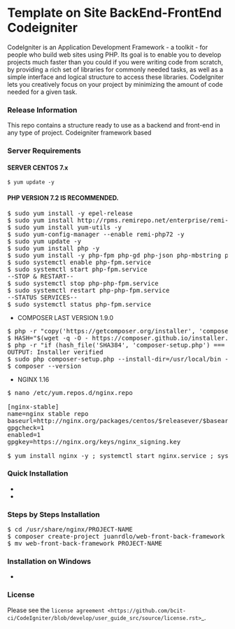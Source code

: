 # Template on Site BackEnd-FrontEnd Codeigniter

CodeIgniter is an Application Development Framework - a toolkit - for people
who build web sites using PHP. Its goal is to enable you to develop projects
much faster than you could if you were writing code from scratch, by providing
a rich set of libraries for commonly needed tasks, as well as a simple
interface and logical structure to access these libraries. CodeIgniter lets
you creatively focus on your project by minimizing the amount of code needed
for a given task.

### Release Information

This repo contains a structure ready to use as a backend and front-end in 
any type of project. Codeigniter framework based

### Server Requirements

#### SERVER CENTOS 7.x
`$ yum update -y`

#### PHP VERSION 7.2 IS RECOMMENDED.
<pre>
$ sudo yum install -y epel-release
$ sudo yum install http://rpms.remirepo.net/enterprise/remi-release-7.rpm -y
$ sudo yum install yum-utils -y
$ sudo yum-config-manager --enable remi-php72 -y
$ sudo yum update -y
$ sudo yum install php -y
$ sudo yum install -y php-fpm php-gd php-json php-mbstring php-mysqlnd php-xml php-xmlrpc php-opcache php-pecl-apcu php-cli php-pear php-pdo php-pgsql php-pecl-mongodb php-pecl-redis php-pecl-memcache php-pecl-memcached php-mcrypt php-zip
$ sudo systemctl enable php-fpm.service
$ sudo systemctl start php-fpm.service
--STOP & RESTART--
$ sudo systemctl stop php-php-fpm.service
$ sudo systemctl restart php-php-fpm.service
--STATUS SERVICES--
$ sudo systemctl status php-fpm.service
</pre>

- COMPOSER LAST VERSION 1.9.0
<pre>
$ php -r "copy('https://getcomposer.org/installer', 'composer-setup.php');"
$ HASH="$(wget -q -O - https://composer.github.io/installer.sig)"
$ php -r "if (hash_file('SHA384', 'composer-setup.php') === '$HASH') { echo 'Installer verified'; } else { echo 'Installer corrupt'; unlink('composer-setup.php'); } echo PHP_EOL;"
OUTPUT: Installer verified
$ sudo php composer-setup.php --install-dir=/usr/local/bin --filename=composer
$ composer --version
</pre>

- NGINX 1.16
<pre>
$ nano /etc/yum.repos.d/nginx.repo

[nginx-stable]
name=nginx stable repo
baseurl=http://nginx.org/packages/centos/$releasever/$basearch/
gpgcheck=1
enabled=1
gpgkey=https://nginx.org/keys/nginx_signing.key

$ yum install nginx -y ; systemctl start nginx.service ; systemctl enable nginx; systemctl restart nginx.service
</pre>

### Quick Installation
-
-

### Steps by Steps Installation

<pre>
$ cd /usr/share/nginx/PROJECT-NAME
$ composer create-project juanrdlo/web-front-back-framework
$ mv web-front-back-framework PROJECT-NAME
</pre>

### Installation on Windows

- 

### License

Please see the `license
agreement <https://github.com/bcit-ci/CodeIgniter/blob/develop/user_guide_src/source/license.rst>`_.
